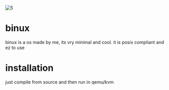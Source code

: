 ![5](https://github.com/user-attachments/assets/4b81ccc1-9803-4ad0-b703-e07fdec9429a)

# binux
binux is a os made by me, its vry minimal and cool. it is posix compliant and ez to use

# installation
just compile from source and then run in qemu/kvm
